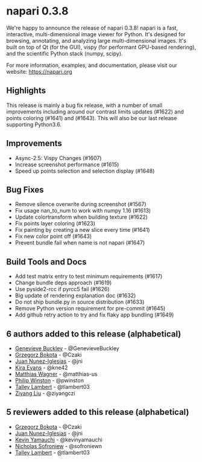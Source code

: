 # napari 0.3.8

We're happy to announce the release of napari 0.3.8!
napari is a fast, interactive, multi-dimensional image viewer for Python.
It's designed for browsing, annotating, and analyzing large multi-dimensional
images. It's built on top of Qt (for the GUI), vispy (for performant GPU-based
rendering), and the scientific Python stack (numpy, scipy).

For more information, examples, and documentation, please visit our website:
https://napari.org

## Highlights

This release is mainly a bug fix release, with a number of small improvements
including around our contrast limits updates (#1622) and points coloring (#1641)
and (#1643). This will also be our last release supporting Python3.6.

## Improvements

- Async-2.5: Vispy Changes (#1607)
- Increase screenshot performance (#1615)
- Speed up points selection and selection display (#1648)

## Bug Fixes

- Remove silence overwrite during screenshot (#1567)
- Fix usage nan_to_num to work with numpy 1.16 (#1613)
- Update colortransform when building texture (#1622)
- Fix points layer coloring (#1623)
- Fix painting by creating a new slice every time (#1641)
- Fix new color point off (#1643)
- Prevent bundle fail when name is not napari (#1647)

## Build Tools and Docs

- Add test matrix entry to test minimum requirements (#1617)
- Change bundle deps approach (#1619)
- Use pyside2-rcc if pyrcc5 fail (#1626)
- Big update of rendering explanation doc (#1632)
- Do not ship bundle.py in source distribution (#1633)
- Remove Python version requirement for pre-commit (#1645)
- Add github retry action to try and fix flaky app bundling (#1649)

## 6 authors added to this release (alphabetical)

- [Genevieve Buckley](https://github.com/napari/napari/commits?author=GenevieveBuckley) - @GenevieveBuckley
- [Grzegorz Bokota](https://github.com/napari/napari/commits?author=Czaki) - @Czaki
- [Juan Nunez-Iglesias](https://github.com/napari/napari/commits?author=jni) - @jni
- [Kira Evans](https://github.com/napari/napari/commits?author=kne42) - @kne42
- [Matthias Wagner](https://github.com/napari/napari/commits?author=matthias-us) - @matthias-us
- [Philip Winston](https://github.com/napari/napari/commits?author=pwinston) - @pwinston
- [Talley Lambert](https://github.com/napari/napari/commits?author=tlambert03) - @tlambert03
- [Ziyang Liu](https://github.com/napari/napari/commits?author=ziyangczi) - @ziyangczi

## 5 reviewers added to this release (alphabetical)

- [Grzegorz Bokota](https://github.com/napari/napari/commits?author=Czaki) - @Czaki
- [Juan Nunez-Iglesias](https://github.com/napari/napari/commits?author=jni) - @jni
- [Kevin Yamauchi](https://github.com/napari/napari/commits?author=kevinyamauchi) - @kevinyamauchi
- [Nicholas Sofroniew](https://github.com/napari/napari/commits?author=sofroniewn) - @sofroniewn
- [Talley Lambert](https://github.com/napari/napari/commits?author=tlambert03) - @tlambert03

